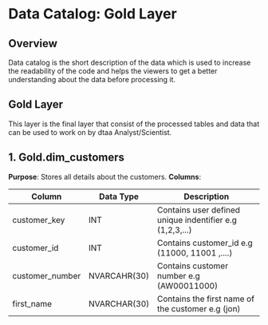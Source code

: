 # **Data Catalog: Gold Layer**

## Overview
Data catalog is the short description of the data which is used to increase the readability of the code and helps the viewers to get a better understanding about the data before processing it. 

## Gold Layer
This layer is the final layer that consist of the processed tables and data that can be used to work on by dtaa Analyst/Scientist.

## 1. Gold.dim_customers
**Purpose**: Stores all details about the customers.
**Columns**: 

| Column        | Data Type                  | Description     |
|----------------|------------------------------|------------|
| customer_key   | INT       | Contains user defined unique indentifier e.g (1,2,3,...)|
| customer_id | INT   | Contains customer_id e.g (11000, 11001 ,....)   |
| customer_number | NVARCAHR(30)     | Contains customer number e.g (AW00011000) |
| first_name | NVARCHAR(30)| Contains the first name of the customer e.g (jon)|
